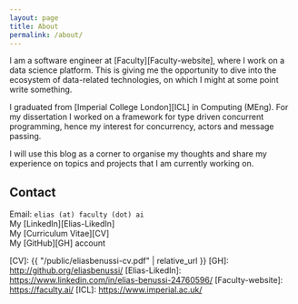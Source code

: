 ```yaml
---
layout: page
title: About
permalink: /about/
---
```


I am a software engineer at [Faculty][Faculty-website], where I work on a data
science platform. This is giving me the opportunity to dive into the ecosystem
of data-related technologies, on which I might at some point write something.

I graduated from [Imperial College London][ICL] in Computing (MEng). For my
dissertation I worked on a framework for type driven concurrent programming,
hence my interest for concurrency, actors and message passing.

I will use this blog as a corner to organise my thoughts and share my experience
on topics and projects that I am currently working on.


## Contact

Email: `elias (at) faculty (dot) ai`<br>
My [LinkedIn][Elias-LikedIn]<br>
My [Curriculum Vitae][CV]<br>
My [GitHub][GH] account <br>


[CV]: {{ "/public/eliasbenussi-cv.pdf" | relative_url }}
[GH]: http://github.org/eliasbenussi/
[Elias-LikedIn]: https://www.linkedin.com/in/elias-benussi-24760596/
[Faculty-website]: https://faculty.ai/
[ICL]: https://www.imperial.ac.uk/
